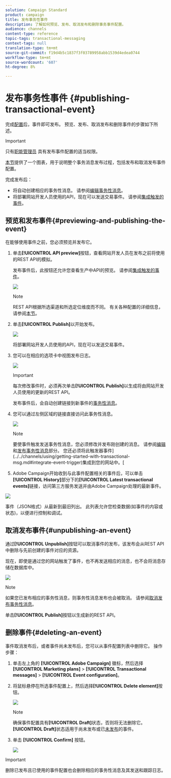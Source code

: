```yaml
---
solution: Campaign Standard
product: campaign
title: 发布事务性事件
description: 了解如何预览、发布、取消发布和删除事务事件配置。
audience: channels
content-type: reference
topic-tags: transactional-messaging
context-tags: null
translation-type: tm+mt
source-git-commit: f19d4b5c1837f3f03789958abb1539d4edea0744
workflow-type: tm+mt
source-wordcount: '607'
ht-degree: 8%

---
```



# 发布事务性事件 {#publishing-transactional-event}

完成[配置](../../channels/using/configuring-transactional-event.md)后，事件即可发布。 预览、发布、取消发布和删除事件的步骤如下所述。

>[!IMPORTANT]
>
>只有[职能管理员](../../administration/using/users-management.md#functional-administrators) <!--being part of the **[!UICONTROL All]** [organizational unit](../../administration/using/organizational-units.md) -->具有发布事件配置的适当权限。

[本节](../../channels/using/publishing-transactional-message.md)提供了一个图表，用于说明整个事务消息发布过程，包括发布和取消发布事件配置。

完成发布后：
* 将自动创建相应的事务性消息。 请参阅[编辑事务性消息](../../channels/using/editing-transactional-message.md)。
* 将部署网站开发人员使用的API，现在可以发送交易事件。 请参阅[集成触发的事件](../../channels/using/getting-started-with-transactional-msg.md#integrate-event-trigger)。

## 预览和发布事件{#previewing-and-publishing-the-event}

在能够使用事件之前，您必须预览并发布它。

1. 单击&#x200B;**[!UICONTROL API preview]**&#x200B;按钮，查看网站开发人员在发布之前将使用的REST API的模拟。

   发布事件后，此按钮还允许您查看生产中API的预览。 请参阅[集成触发的事件](../../channels/using/getting-started-with-transactional-msg.md#integrate-event-trigger)。

   ![](assets/message-center_api_preview.png)

   >[!NOTE]
   >
   >REST API根据所选渠道和所选定位维度而不同。 有关各种配置的详细信息，请参阅[本节](../../channels/using/configuring-transactional-event.md#transactional-event-specific-configurations)。

1. 单击&#x200B;**[!UICONTROL Publish]**&#x200B;以开始发布。

   ![](assets/message-center_pub.png)

   将部署网站开发人员使用的API，现在可以发送交易事件。

1. 您可以在相应的选项卡中视图发布日志。

   ![](assets/message-center_logs.png)

   >[!IMPORTANT]
   >
   >每次修改事件时，必须再次单击&#x200B;**[!UICONTROL Publish]**&#x200B;以生成将由网站开发人员使用的更新的REST API。

   发布事件后，会自动创建链接到新事件的[事务性消息](../../channels/using/editing-transactional-message.md)。

1. 您可以通过左侧区域的链接直接访问此事务性消息。

   ![](assets/message-center_messagegeneration.png)

   >[!NOTE]
   >
   >要使事件触发发送事务性消息，您必须修改并发布刚创建的消息。 请参阅[编辑](../../channels/using/editing-transactional-message.md)和[发布事务性消息](../../channels/using/publishing-transactional-message.md)部分。 您还必须将此触发器事件](../../channels/using/getting-started-with-transactional-msg.md#integrate-event-trigger)集成到您的网站中。[

1. Adobe Campaign开始收到与此事件配置相关的事件后，可以单击&#x200B;**[!UICONTROL History]**&#x200B;部分下的&#x200B;**[!UICONTROL Latest transactional events]**&#x200B;链接，访问第三方服务发送并由Adobe Campaign处理的最新事件。

![](assets/message-center_latest-events.png)

事件（JSON格式）从最新到最旧列出。 此列表允许您检查数据(如事件的内容或状态)，以便进行控制和调试。

## 取消发布事件{#unpublishing-an-event}

通过&#x200B;**[!UICONTROL Unpublish]**&#x200B;按钮可以取消事件的发布，该发布会从REST API中删除与先前创建的事件对应的资源。

现在，即使是通过您的网站触发了事件，也不再发送相应的消息，也不会将消息存储在数据库中。

![](assets/message-center_unpublish.png)

>[!NOTE]
>
>如果您已发布相应的事务性消息，则事务性消息发布也会被取消。 请参阅[取消发布事务性消息](../../channels/using/publishing-transactional-message.md#unpublishing-a-transactional-message)。

单击&#x200B;**[!UICONTROL Publish]**&#x200B;按钮以生成新的REST API。

<!--## Transactional messaging publication process {#transactional-messaging-pub-process}

The chart below illustrates the transactional messaging publication process.

![](assets/message-center_pub-process.png)

For more on publishing, pausing and unpublishing a transactional message, see [this section](../../channels/using/publishing-transactional-message.md).-->

## 删除事件{#deleting-an-event}

事件取消发布后，或者事件尚未发布后，您可以从事件配置列表中删除它。 操作步骤：

1. 单击左上角的 **[!UICONTROL Adobe Campaign]** 徽标，然后选择 **[!UICONTROL Marketing plans]** > **[!UICONTROL Transactional messages]** > **[!UICONTROL Event configuration]**。
1. 将鼠标悬停在所选事件配置上，然后选择&#x200B;**[!UICONTROL Delete element]**&#x200B;按钮。

   ![](assets/message-center_delete-button.png)

   >[!NOTE]
   >
   >确保事件配置具有&#x200B;**[!UICONTROL Draft]**&#x200B;状态，否则将无法删除它。 **[!UICONTROL Draft]**&#x200B;状态适用于尚未发布或已[未发布](#unpublishing-an-event)的事件。

1. 单击 **[!UICONTROL Confirm]** 按钮。

   ![](assets/message-center_delete-confirm.png)

>[!IMPORTANT]
>
>删除已发布且已使用的事件配置也会删除相应的事务性消息及其发送和跟踪日志。
